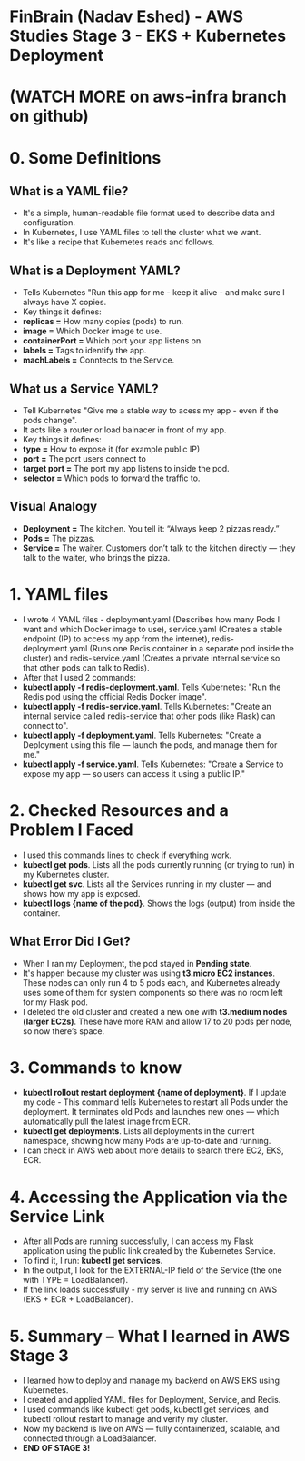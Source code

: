 # FinBrain (Nadav Eshed) - AWS Studies Stage 3 - EKS + Kubernetes Deployment
# (WATCH MORE on aws-infra branch on github)

# 0. Some Definitions

## What is a YAML file?
- It's a simple, human-readable file format used to describe data and configuration.
- In Kubernetes, I use YAML files to tell the cluster what we want.
- It's like a recipe that Kubernetes reads and follows.

## What is a Deployment YAML?
- Tells Kubernetes "Run this app for me - keep it alive - and make sure I always have X copies.
- Key things it defines:
- **replicas =** How many copies (pods) to run.
- **image =** Which Docker image to use.
- **containerPort =** Which port your app listens on.
- **labels =** Tags to identify the app.
- **machLabels =** Conntects to the Service.

## What us a Service YAML?
- Tell Kubernetes "Give me a stable way to acess my app - even if the pods change".
- It acts like a router or load balnacer in front of my app.
- Key things it defines:
- **type =** How to expose it (for example public IP)
- **port =** The port users connect to
- **target port =** The port my app listens to inside the pod.
- **selector =** Which pods to forward the traffic to.

## Visual Analogy
- **Deployment =** The kitchen. You tell it: “Always keep 2 pizzas ready.”
- **Pods =** The pizzas.
- **Service =** The waiter. Customers don’t talk to the kitchen directly — they talk to the waiter, who brings the pizza.

# 1. YAML files
- I wrote 4 YAML files - deployment.yaml (Describes how many Pods I want and which Docker image to use), service.yaml (Creates a stable endpoint (IP) to access my app from the internet), redis-deployment.yaml (Runs one Redis container in a separate pod inside the cluster) and redis-service.yaml (Creates a private internal service so that other pods can talk to Redis).
- After that I used 2 commands:
- **kubectl apply -f redis-deployment.yaml**. Tells Kubernetes: "Run the Redis pod using the official Redis Docker image".
- **kubectl apply -f redis-service.yaml**. Tells Kubernetes: "Create an internal service called redis-service that other pods (like Flask) can connect to".
- **kubectl apply -f deployment.yaml**. Tells Kubernetes: "Create a Deployment using this file — launch the pods, and manage them for me."
- **kubectl apply -f service.yaml**. Tells Kubernetes: "Create a Service to expose my app — so users can access it using a public IP."

# 2. Checked Resources and a Problem I Faced
- I used this commands lines to check if everything work.
- **kubectl get pods**. Lists all the pods currently running (or trying to run) in my Kubernetes cluster.
- **kubectl get svc**. Lists all the Services running in my cluster — and shows how my app is exposed.
- **kubectl logs {name of the pod}**. Shows the logs (output) from inside the container.

## What Error Did I Get?
- When I ran my Deployment, the pod stayed in **Pending state**.
- It's happen because my cluster was using **t3.micro EC2 instances**. These nodes can only run 4 to 5 pods each, and Kubernetes already uses some of them for system components so there was no room left for my Flask pod.
- I deleted the old cluster and created a new one with **t3.medium nodes (larger EC2s)**. These have more RAM and allow 17 to 20 pods per node, so now there’s space.

# 3. Commands to know
- **kubectl rollout restart deployment {name of deployment}**. If I update my code - This command tells Kubernetes to restart all Pods under the deployment. It terminates old Pods and launches new ones — which automatically pull the latest image from ECR. 
- **kubectl get deployments**. Lists all deployments in the current namespace, showing how many Pods are up-to-date and running.
- I can check in AWS web about more details to search there EC2, EKS, ECR.

# 4. Accessing the Application via the Service Link
- After all Pods are running successfully, I can access my Flask application using the public link created by the Kubernetes Service.
- To find it, I run: **kubectl get services**.
- In the output, I look for the EXTERNAL-IP field of the Service (the one with TYPE = LoadBalancer).
- If the link loads successfully - my server is live and running on AWS (EKS + ECR + LoadBalancer).

# 5. Summary – What I learned in AWS Stage 3
- I learned how to deploy and manage my backend on AWS EKS using Kubernetes.
- I created and applied YAML files for Deployment, Service, and Redis.
- I used commands like kubectl get pods, kubectl get services, and kubectl rollout restart to manage and verify my cluster.
- Now my backend is live on AWS — fully containerized, scalable, and connected through a LoadBalancer.
- **END OF STAGE 3!**
